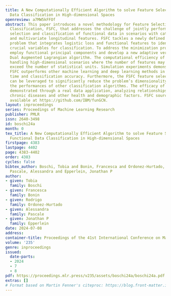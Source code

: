 ```yaml
---
title: A New Computationally Efficient Algorithm to solve Feature Selection for Functional
  Data Classification in High-dimensional Spaces
openreview: a7MW5kFFOf
abstract: This paper introduces a novel methodology for Feature Selection for Functional
  Classification, FSFC, that addresses the challenge of jointly performing feature
  selection and classification of functional data in scenarios with categorical responses
  and multivariate longitudinal features. FSFC tackles a newly defined optimization
  problem that integrates logistic loss and functional features to identify the most
  crucial variables for classification. To address the minimization procedure, we
  employ functional principal components and develop a new adaptive version of the
  Dual Augmented Lagrangian algorithm. The computational efficiency of FSFC enables
  handling high-dimensional scenarios where the number of features may considerably
  exceed the number of statistical units. Simulation experiments demonstrate that
  FSFC outperforms other machine learning and deep learning methods in computational
  time and classification accuracy. Furthermore, the FSFC feature selection capability
  can be leveraged to significantly reduce the problem’s dimensionality and enhance
  the performances of other classification algorithms. The efficacy of FSFC is also
  demonstrated through a real data application, analyzing relationships between four
  chronic diseases and other health and demographic factors. FSFC source code is publicly
  available at https://github.com/IBM/funGCN.
layout: inproceedings
series: Proceedings of Machine Learning Research
publisher: PMLR
issn: 2640-3498
id: boschi24a
month: 0
tex_title: A New Computationally Efficient Algorithm to solve Feature Selection for
  Functional Data Classification in High-dimensional Spaces
firstpage: 4383
lastpage: 4402
page: 4383-4402
order: 4383
cycles: false
bibtex_author: Boschi, Tobia and Bonin, Francesca and Ordonez-Hurtado, Rodrigo and
  Pascale, Alessandra and Epperlein, Jonathan P
author:
- given: Tobia
  family: Boschi
- given: Francesca
  family: Bonin
- given: Rodrigo
  family: Ordonez-Hurtado
- given: Alessandra
  family: Pascale
- given: Jonathan P
  family: Epperlein
date: 2024-07-08
address:
container-title: Proceedings of the 41st International Conference on Machine Learning
volume: '235'
genre: inproceedings
issued:
  date-parts:
  - 2024
  - 7
  - 8
pdf: https://proceedings.mlr.press/v235/assets/boschi24a/boschi24a.pdf
extras: []
# Format based on Martin Fenner's citeproc: https://blog.front-matter.io/posts/citeproc-yaml-for-bibliographies/
---
```

